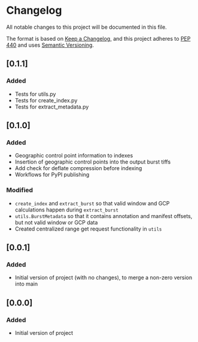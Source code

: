 # Changelog

All notable changes to this project will be documented in this file.

The format is based on [Keep a Changelog](https://keepachangelog.com/en/1.0.0/),
and this project adheres to [PEP 440](https://www.python.org/dev/peps/pep-0440/)
and uses [Semantic Versioning](https://semver.org/spec/v2.0.0.html).


## [0.1.1]

### Added
* Tests for utils.py
* Tests for create_index.py
* Tests for extract_metadata.py

## [0.1.0]

### Added
* Geographic control point information to indexes
* Insertion of geographic control points into the output burst tiffs
* Add check for deflate compression before indexing
* Workflows for PyPI publishing

### Modified
* `create_index` and `extract_burst` so that valid window and GCP calculations happen during `extract_burst`
* `utils.BurstMetadata` so that it contains annotation and manifest offsets, but not valid window or GCP data
* Created centralized range get request functionality in `utils`

## [0.0.1]

### Added
* Initial version of project (with no changes), to merge a non-zero version into main

## [0.0.0]

### Added
* Initial version of project

